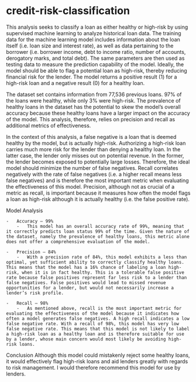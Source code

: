 # credit-risk-classification
This analysis seeks to classify a loan as either healthy or high-risk by using supervised machine learning to analyze historical loan data. The training data for the machine learning model includes information about the loan itself (i.e. loan size and interest rate), as well as data pertaining to the borrower (i.e. borrower income, debt to income ratio, number of accounts, derogatory marks, and total debt). The same parameters are then used as testing data to measure the prediction capability of the model. Ideally, the model should be able to flag a potential loan as high-risk, thereby reducing financial risk for the lender. The model returns a positive result (1) for a high-risk loan and a negative result (0) for a healthy loan. 

The dataset set contains information from 77,536 previous loans. 97% of the loans were healthy, while only 3% were high-risk. The prevalence of healthy loans in the dataset has the potential to skew the model’s overall accuracy because these healthy loans have a larger impact on the accuracy of the model. This analysis, therefore, relies on precision and recall as additional metrics of effectiveness. 

In the context of this analysis, a false negative is a loan that is deemed healthy by the model, but is actually high-risk. Authorizing a high-risk loan carries much more risk for the lender than denying a healthy loan. In the latter case, the lender only misses out on potential revenue. In the former, the lender becomes exposed to potentially large losses. Therefore, the ideal model should minimize the number of false negatives. Recall correlates negatively with the rate of false negatives (i.e. a higher recall means less false negatives) and is therefore the most important metric when evaluating the effectiveness of this model. Precision, although not as crucial of a metric as recall, is important because it measures how often the model flags a loan as high-risk although it is actually healthy (i.e. the false positive rate).

Model Analysis

    -	Accuracy – 99%
        -	This model has an overall accuracy rate of 99%, meaning that it correctly predicts loan status 99% of the time. Given the nature of the dataset, namely the prevalence of healthy loans, this metric alone does not offer a comprehensive evaluation of the model.

    -	Precision – 84%
        -	With a precision rate of 84%, this model exhibits a less than optimal, yet sufficient ability to correctly classify healthy loans. This means that the model has a 16% chance of labeling a loan high-risk, when it is in fact healthy. This is a tolerable false positive rate because false positives represent far less risk to a lender than false negatives. False positives would lead to missed revenue opportunities for a lender, but would not necessarily increase a lender’s risk profile.

    -	Recall – 98%
        -	As mentioned above, recall is the most important metric for evaluating the effectiveness of the model because it indicates how often a model generates false negatives. A high recall indicates a low false negative rate. With a recall of 98%, this model has very low false negative rate. This means that this model is not likely to label a high-risk loan as a healthy loan and is therefore suitable for use by a lender, whose main concern would most likely be avoiding high-risk loans. 

Conclusion
Although this model could mistakenly reject some healthy loans, it would effectively flag high-risk loans and aid lenders greatly with regards to risk management. I would therefore recommend this model for use by lenders.
